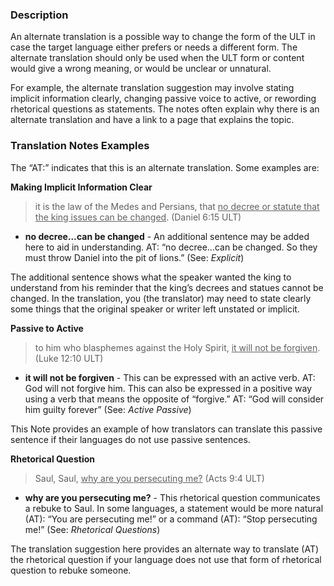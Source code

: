 
### Description

An alternate translation is a possible way to change the form of the ULT in case the target language either prefers or needs a different form. The alternate translation should only be used when the ULT form or content would give a wrong meaning, or would be unclear or unnatural.

For example, the alternate translation suggestion may involve stating implicit information clearly, changing passive voice to active, or rewording rhetorical questions as statements. The notes often explain why there is an alternate translation and have a link to a page that explains the topic.

### Translation Notes Examples

The “AT:” indicates that this is an alternate translation. Some examples are:

**Making Implicit Information Clear**

> it is the law of the Medes and Persians, that <u>no decree or statute that the king issues can be changed</u>. (Daniel 6:15 ULT)

* **no decree…can be changed** - An additional sentence may be added here to aid in understanding. AT: “no decree…can be changed. So they must throw Daniel into the pit of lions.” (See: *Explicit*)

The additional sentence shows what the speaker wanted the king to understand from his reminder that the king’s decrees and statues cannot be changed. In the translation, you (the translator) may need to state clearly some things that the original speaker or writer left unstated or implicit.

**Passive to Active**

> to him who blasphemes against the Holy Spirit, <u>it will not be forgiven</u>. (Luke 12:10 ULT)

* **it will not be forgiven** - This can be expressed with an active verb. AT: God will not forgive him. This can also be expressed in a positive way using a verb that means the opposite of “forgive.” AT: “God will consider him guilty forever” (See: *Active Passive*)

This Note provides an example of how translators can translate this passive sentence if their languages do not use passive sentences.

**Rhetorical Question**

> Saul, Saul, <u>why are you persecuting me?</u> (Acts 9:4 ULT)

* **why are you persecuting me?** - This rhetorical question communicates a rebuke to Saul. In some languages, a statement would be more natural (AT): “You are persecuting me!” or a command (AT): “Stop persecuting me!” (See: *Rhetorical Questions*)

The translation suggestion here provides an alternate way to translate (AT) the rhetorical question if your language does not use that form of rhetorical question to rebuke someone.